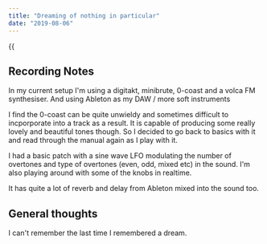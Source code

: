 ```yaml
---
title: "Dreaming of nothing in particular"
date: "2019-08-06"
---
```


{{<audio mp3="/audio/sketches/dreaming_of_nothing_in_particular.mp3">}}

## Recording Notes
In my current setup I'm using a digitakt, minibrute, 0-coast and a volca FM synthesiser. 
And using Ableton as my DAW / more soft instruments

I find the 0-coast can be quite unwieldy and sometimes difficult to incporporate into a track 
as a result. It is capable of producing some really lovely and beautiful tones though. 
So I decided to go back to basics with it and read through the manual again as I play with it.

I had a basic patch with a sine wave LFO modulating the number of overtones and type of overtones (even, odd, mixed etc)
in the sound. I'm also playing around with some of the knobs in realtime. 

It has quite a lot of reverb and delay from Ableton mixed into the sound too.

## General thoughts
I can't remember the last time I remembered a dream.
